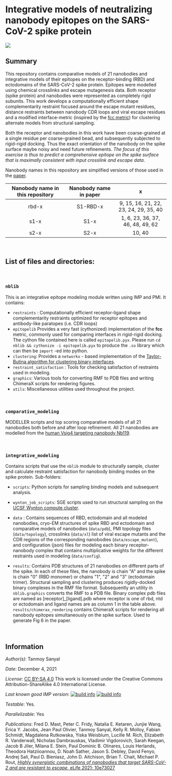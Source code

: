 # Integrative models of neutralizing nanobody epitopes on the SARS-CoV-2 spike protein

![](epitopes.gif) 

## Summary

This repository contains comparative models of 21 nanobodies and integrative models of their epitopes on the receptor-binding (RBD) and ectodomains of the SARS-CoV-2 spike protein. Epitopes were modelled using chemical crosslinks and escape mutagenesis data. Both receptor (spike protein) and nanobodies were represented as completely rigid subunits. This work develops a computationally efficient shape complementarity restraint focused around the escape mutant residues, distance restraints between nanobody CDR loops and viral escape residues and a modified interface-metric (inspired by the [fcc metric](https://onlinelibrary.wiley.com/doi/10.1002/prot.24078)) for clustering alternate models from structural sampling.

Both the receptor and nanobodies in this work have been coarse-grained at a single residue per coarse-grained bead, and subsequently subjected to rigid-rigid docking. Thus the exact orientation of the nanobody on the spike surface maybe noisy and need future refinements. *The focus of this exercise is thus to predict a comprehensive epitope on the spike surface that is maximally consistent with input crosslink and escape data*.

Nanobody names in this repository are simplified versions of those used in the [paper](https://elifesciences.org). 
    
| Nanobody name in this repository | Nanobody name in paper |                   x                   |
| :------------------------------: | :--------------------: | :-----------------------------------: |
|              rbd-x               |         S1-RBD-x          | 9, 15, 16, 21, 22, 23, 24, 29, 35, 40 |
|               s1-x               |          S1-x          |   1, 6, 23, 36, 37, 46, 48, 49, 62    |
|               s2-x               |          S2-x          |                10, 40                 |

<br> 

## List of files and directories:
<br>

### ```nblib```

This is an integrative epitope modeling module written using IMP and PMI. It contains:

- ```restraints``` : Computationally efficient receptor-ligand shape complementarity restraints optimized for receptor epitopes and antibody-like paratopes (i.e. CDR loops)
- ```epitopelib``` Provides a very fast (cythonized) implementation of the **fcc** metric, commonly used for comparing interfaces in rigid-rigid docking. The cython file contained here is called ```epitopelib.pyx```. Please run ```cd nblib && cythonize -i epitopelib.pyx``` to produce the ```.so``` library which can then be ```import``` -ed into python. 
- ```clustering```: Provides a ```networkx``` - based implementation of the [Taylor-Butina algorithm for clustering binary interfaces](https://onlinelibrary.wiley.com/doi/10.1002/prot.24078).
- ```restraint_satisfaction``` : Tools for checking satisfaction of restraints used in modeling.
- ```graphics```: Various tools for converting RMF to PDB files and writing ChimeraX scripts for rendering figures.
- ```utils```: Miscellaneous utilities used throughout the project.

<br>

### ```comparative_modeling```
MODELLER scripts and top scoring comparative models of all 21 nanobodies both before and after loop refinement. All 21 nanobodies are modelled from the [human Vsig4 targeting nanobody Nb119](https://www.rcsb.org/structure/5IML).

<br>

### ```integrative_modeling```

  Contains scripts that use the ```nblib``` module to structurally sample, cluster and calculate restraint satisfaction for nanobody binding modes on the spike protein. Sub-folders:

  - ```scripts```: Python scripts for sampling binding models and subsequent analysis.

  - ```wynton_job_scripts```: SGE scripts used to run structural sampling on the [UCSF Wynton compute cluster](https://wynton.ucsf.edu/hpc/). 

  - ```data``` : Contains sequences of RBD, ectodomain and all modeled nanobodies, cryo-EM structures of spike RBD and ectodomain and comparative models of nanobodies (```data/pdb```), PMI topology files (```data/topology```), crosslinks (```data/xl```) list of viral escape mutants and the CDR regions of the corresponding nanobodies (```data/escape_mutant```), and configuration (json) files for modeling each binary receptor-nanobody complex that contains multiplicative weights for the different restraints used in modeling (```data/config```). 

  - ```results```: Contains PDB structures of 21 nanobodies on different parts of the spike. In each of these files, the nanobody is chain "A" and the spike is chain "0" (RBD monomer) or chains "1", "2" and "3" (ectodomain trimer). Structural sampling and clustering produces rigidly-docked binary complexes in the RMF file format. Subsequently  an utility in ```nblib.graphics``` converts the RMF to a PDB file. Binary complex pdb files are named as [receptor]_[ligand].pdb where receptor is one of rbd, ntd or ectodomain and ligand names are as column 1 in the table above. ```results/chimerax_rendering``` contains ChimeraX scripts for rendering all nanobody epitopes simultaneously on the spike surface. Used to generate Fig 6 in the paper.

<br>

## Information

_Author(s)_: Tanmoy Sanyal

_Date_: December 4, 2021

_License_: [CC BY-SA 4.0](https://creativecommons.org/licenses/by-sa/4.0/) This work is licensed under the Creative Commons Attribution-ShareAlike 4.0 International License.

_Last known good IMP version_: [![build info](https://integrativemodeling.org/systems/37/badge.svg?branch=main)](https://integrativemodeling.org/systems/) [![build info](https://integrativemodeling.org/systems/37/badge.svg?branch=develop)](https://integrativemodeling.org/systems/)

_Testable_: Yes.

_Parallelizable_: Yes

_Publications_:  Fred D. Mast, Peter C. Fridy, Natalia E. Ketaren, Junjie Wang, Erica Y. Jacobs, Jean Paul Olivier, Tanmoy Sanyal, Kelly R. Molloy, Fabian Schmidt, Magdalena Rutkowska, Yiska Weisblum, Lucille M. Rich, Elizabeth R. Vanderwall, Nicholas Dambrauskas, Vladimir Vigdorovich, Sarah Keegan, Jacob B Jiler, Milana E. Stein, Paul Dominic B. Olinares, Louis Herlands, Theodora Hatziioannou, D. Noah Sather, Jason S. Debley, David Fenyo, Andrej Sali, Paul D. Bieniasz, John D. Aitchison, Brian T. Chait, Michael P. Rout, [*Highly synergistic combinations of nanobodies that target SARS-CoV-2 and are resistant to escape*, eLife 2021; 10e73027](https://elifesciences.org/articles/73027)